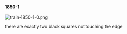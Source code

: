 #### 1850-1
![train-1850-1-0.png](https://github.com/lil-lab/nlvr/raw/master/nlvr/train/images/28/train-1850-1-0.png "train-1850-1-0.png")

there are exactly two black squares not touching the edge